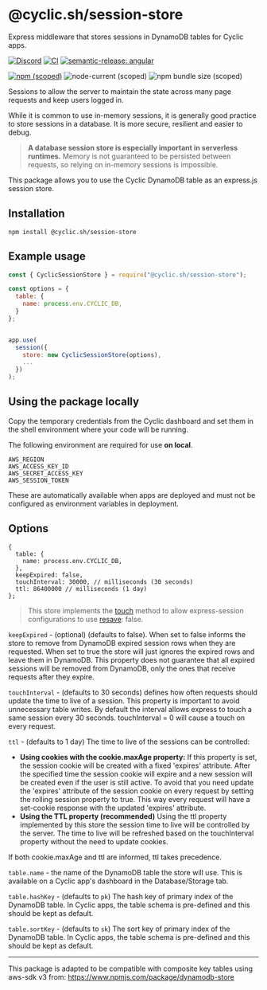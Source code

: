 # @cyclic.sh/session-store

Express middleware that stores sessions in DynamoDB tables for Cyclic apps.

[![Discord](https://img.shields.io/discord/895292239633338380)](https://discord.cyclic.sh/support) [![CI](https://github.com/cyclic-software/session-store/actions/workflows/run_tests.yaml/badge.svg)](https://github.com/cyclic-software/session-store/actions/workflows/run_tests.yaml) [![semantic-release: angular](https://img.shields.io/badge/semantic--release-angular-e10079?logo=semantic-release)](https://github.com/semantic-release/semantic-release)

[![npm (scoped)](https://img.shields.io/npm/v/@cyclic.sh/session-store)](https://www.npmjs.com/package/@cyclic.sh/session-store) ![node-current (scoped)](https://img.shields.io/node/v/@cyclic.sh/session-store) ![npm bundle size (scoped)](https://img.shields.io/bundlephobia/minzip/@cyclic.sh/session-store)

Sessions to allow the server to maintain the state across many page requests and keep users logged in.

While it is common to use in-memory sessions, it is generally good practice to store sessions in a database. It is more secure, resilient and easier to debug. 

> **A database session store is especially important in serverless runtimes.** Memory is not guaranteed to be persisted between requests, so relying on in-memory sessions is impossible. 

This package allows you to use the Cyclic DynamoDB table as an express.js session store.

## Installation
`npm install @cyclic.sh/session-store`
## Example usage

```js
const { CyclicSessionStore } = require("@cyclic.sh/session-store");

const options = {
  table: {
    name: process.env.CYCLIC_DB,
  }
};


app.use(
  session({
    store: new CyclicSessionStore(options),
    ...
  })
);
```

## Using the package locally
Copy the temporary credentials from the Cyclic dashboard and set them in the shell environment where your code will be running.

The following environment are required for use **on local**. 
```
AWS_REGION
AWS_ACCESS_KEY_ID
AWS_SECRET_ACCESS_KEY
AWS_SESSION_TOKEN
```
These are automatically available when apps are deployed and must not be configured as environment variables in deployment.



## Options

```
{
  table: {
    name: process.env.CYCLIC_DB,
  },
  keepExpired: false, 
  touchInterval: 30000, // milliseconds (30 seconds)
  ttl: 86400000 // milliseconds (1 day)
};
```
> This store implements the [touch](https://github.com/expressjs/session#storetouchsid-session-callback) method to allow express-session configurations to use [resave](https://github.com/expressjs/session#resave): false.

`keepExpired` - (optional) (defaults to false). When set to false informs the store to remove from DynamoDB expired session rows when they are requested. When set to true the store will just ignores the expired rows and leave them in DynamoDB. This property does not guarantee that all expired sessions will be removed from DynamoDB, only the ones that receive requests after they expire.

`touchInterval` - (defaults to 30 seconds) defines how often requests should update the time to live of a session. This property is important to avoid unnecessary table writes. By default the interval allows express to touch a same session every 30 seconds. touchInterval = 0 will cause a touch on every request.

`ttl` - (defaults to 1 day) The time to live of the sessions can be controlled:
- **Using cookies with the cookie.maxAge property:**
If this property is set, the session cookie will be created with a fixed 'expires' attribute. After the specified time the session cookie will expire and a new session will be created even if the user is still active. To avoid that you need update the 'expires' attribute of the session cookie on every request by setting the rolling session property to true. This way every request will have a set-cookie response with the updated 'expires' attribute.
- **Using the TTL property (recommended)**
Using the ttl property implemented by this store the session time to live will be controlled by the server. The time to live will be refreshed based on the touchInterval property without the need to update cookies.

If both cookie.maxAge and ttl are informed, ttl takes precedence.

`table.name` - the name of the DynamoDB table the store will use. This is available on a Cyclic app's dashboard in the Database/Storage tab.

`table.hashKey` - (defaults to `pk`) The hash key of primary index of the DynamoDB table. In Cyclic apps, the table schema is pre-defined and this should be kept as default. 

`table.sortKey` - (defaults to `sk`) The sort key of primary index of the DynamoDB table. In Cyclic apps, the table schema is pre-defined and this should be kept as default. 

--------------
This package is adapted to be compatible with composite key tables using aws-sdk v3 from: https://www.npmjs.com/package/dynamodb-store
